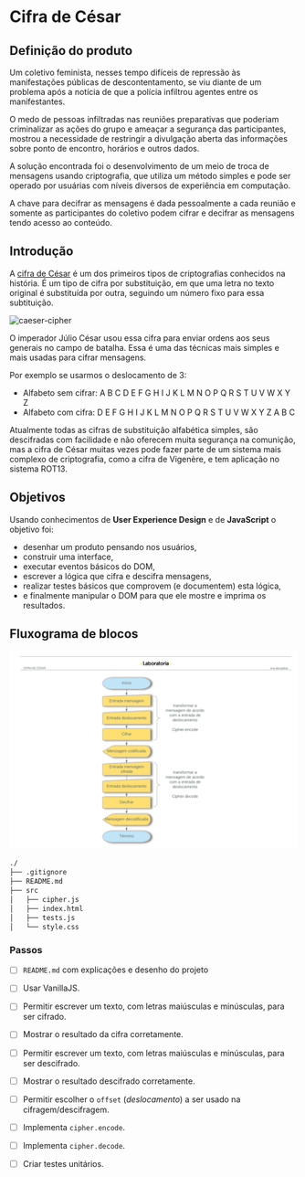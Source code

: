 # Cifra de César

## Definição do produto

Um coletivo feminista, nesses tempo difíceis de repressão às manifestações públicas de descontentamento, se viu diante de um problema após a notícia de que a polícia infiltrou agentes entre os manifestantes.

O medo de pessoas infiltradas nas reuniões preparativas que poderiam criminalizar as ações do grupo e ameaçar a segurança das participantes, mostrou a necessidade de restringir a divulgação aberta das informações sobre ponto de encontro, horários e outros dados.

A solução encontrada foi o desenvolvimento de um meio de troca de mensagens usando criptografia, que utiliza um método simples e pode ser operado por usuárias com níveis diversos de experiência em computação. 

A chave para decifrar as mensagens é dada pessoalmente a cada reunião e somente as participantes do coletivo podem cifrar e decifrar as mensagens tendo acesso ao conteúdo.



## Introdução

A [cifra de César](https://pt.wikipedia.org/wiki/Cifra_de_C%C3%A9sar) é um dos
primeiros tipos de criptografias conhecidos na história. É um tipo de cifra por
substituição, em que uma letra no texto original é substituída por outra,
seguindo um número fixo para essa subtituição.

![caeser-cipher](https://upload.wikimedia.org/wikipedia/commons/thumb/2/2b/Caesar3.svg/2000px-Caesar3.svg.png)

O imperador Júlio César usou essa cifra para enviar ordens aos seus generais no
campo de batalha. Essa é uma das técnicas mais simples e mais usadas para
cifrar mensagens.

Por exemplo se usarmos o deslocamento de 3:

* Alfabeto sem cifrar: A B C D E F G H I J K L M N O P Q R S T U V W X Y Z
* Alfabeto com cifra:  D E F G H I J K L M N O P Q R S T U V W X Y Z A B C

Atualmente todas as cifras de substituição alfabética simples, são descifradas
com facilidade e não oferecem muita segurança na comunição, mas a cifra de
César muitas vezes pode fazer parte de um sistema mais complexo de
criptografia, como a cifra de Vigenère, e tem aplicação no sistema ROT13.

## Objetivos

Usando conhecimentos de **User Experience Design** e de **JavaScript** o objetivo foi: 
 - desenhar um produto pensando nos usuários, 
 - construir uma interface,
 - executar eventos básicos do DOM, 
 - escrever a lógica que cifra e descifra mensagens, 
 - realizar testes básicos que comprovem (e documentem) esta lógica,
 - e finalmente manipular o DOM para que ele mostre e imprima os resultados.


## Fluxograma de blocos


![Fluxograma](/src/cc.png)


```text
./
├── .gitignore
├── README.md
├── src
│   ├── cipher.js
│   ├── index.html
│   ├── tests.js
│   └── style.css
```




### Passos 

* [ ] `README.md` com explicações e desenho do projeto
* [ ] Usar VanillaJS.
* [ ] Permitir escrever um texto, com letras maiúsculas e minúsculas, para ser
  cifrado.
* [ ] Mostrar o resultado da cifra corretamente.
* [ ] Permitir escrever um texto, com letras maiúsculas e minúsculas, para ser
  descifrado.
* [ ] Mostrar o resultado descifrado corretamente.
* [ ] Permitir escolher o `offset` (_deslocamento_) a ser usado na
  cifragem/descifragem.
* [ ] Implementa `cipher.encode`.
* [ ] Implementa `cipher.decode`.
* [ ] Criar testes unitários.
 